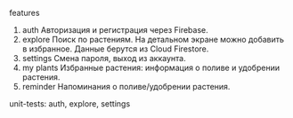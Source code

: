 features

1) auth
Авторизация и регистрация через Firebase.
2) explore
Поиск по растениям. На детальном экране можно добавить в избранное. Данные берутся из Cloud Firestore.
3) settings
Смена пароля, выход из аккаунта.
4) my plants
Избранные растения: информация о поливе и удобрении растения.
5) reminder
Напоминания о поливе/удобрении растения.

unit-tests: auth, explore, settings
